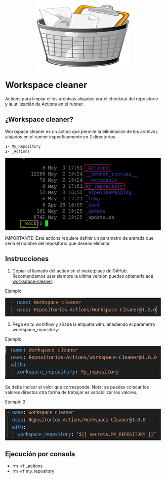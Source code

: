 <p align="center">
  <img width="300" height="200" alt="action" src="public/img/papelera.png">
</p>

# Workspace cleaner

Actions para limpiar el los archivos alojados por el checkout del repositorio y la utilización de Actions en el runner.

## ¿Workspace cleaner?

Workspace cleaner es un action que permite la eliminación de los archivos alojados en el runner especficamente en 2 directorios.

    1- My_Repository
    2- _Actions

<p align="center">
  <img width="541" height="234" alt="action" src="public/img/consola.png">
</p>

IMPORTANTE: Este actions requiere definir un parametro de entrada que seria el nombre del repositorio que deseas eliminar.

## Instrucciones

1. Copiar el llamado del action en el maketplace de GitHub. Recomendamos usar siempre la ultima versión puedes obtenerla acá [workspace-cleaner](https://github.com/marketplace/actions/workspace-cleaner).

Ejemplo:

<p align="center">
  <img width="561" height="60" alt="action" src="public/img/action.png">
</p>

2. Pega en tu workflow y añade la etiqueta with: añadiendo el parametro workspace_repository: .

Ejemplo:

<p align="center">
  <img width="535" height="107" alt="action_with" src="public/img/action2.png">
</p>

Se debe indicar el valor que corresponde. Nota: se puedes colocar los valores directos otra forma de trabajar es variabilizar los valores.

Ejemplo 2:

<p align="center">
  <img width="585" height="102" alt="action_with_variables" src="public/img/action3.png">
</p>

## Ejecución por consola

- rm -rf _actions
- rm -rf my_repository
